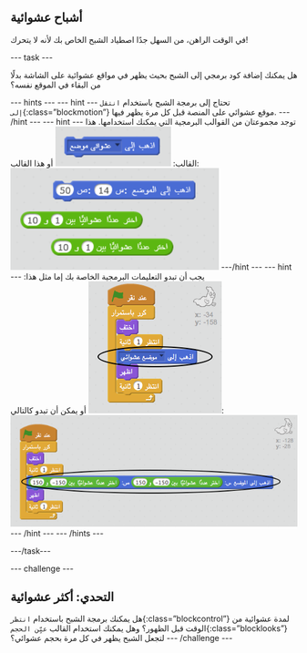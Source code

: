 ## أشباح عشوائية

في الوقت الراهن، من السهل جدًا اصطياد الشبح الخاص بك لأنه لا يتحرك!

\--- task \---

هل يمكنك إضافة كود برمجي إلى الشبح بحيث يظهر في مواقع عشوائية على الشاشة بدلًا من البقاء في الموقع نفسه؟

\--- hints \--- \--- hint \--- تحتاج إلى برمجة الشبح باستخدام `انتقل إلى`{:class=”blockmotion”} موقع عشوائي على المنصة قبل كل مرة يظهر فيها. \--- /hint \--- \--- hint \--- توجد مجموعتان من القوالب البرمجية التي يمكنك استخدامها. هذا القالب: ![screenshot](images/ghost-random-blocks-1.png) أو هذا القالب: ![screenshot](images/ghost-random-blocks-2.png) \---/hint \--- \--- hint \--- يجب أن تبدو التعليمات البرمجية الخاصة بك إما مثل هذا: ![screenshot](images/ghost-random-code-1.png) أو يمكن أن تبدو كالتالي: ![screenshot](images/ghost-random-code-2.png) \--- /hint \--- \--- /hints \---

\---/task\---

\--- challenge \---

## التحدي: أكثر عشوائية

هل يمكنك برمجة الشبح باستخدام `انتظر`{:class=”blockcontrol”} لمدة عشوائية من الوقت قبل الظهور؟ وهل يمكنك استخدام القالب `عيِّن الحجم`{:class=”blocklooks”} لتجعل الشبح يظهر في كل مرة بحجم عشوائي؟ \--- /challenge \---
